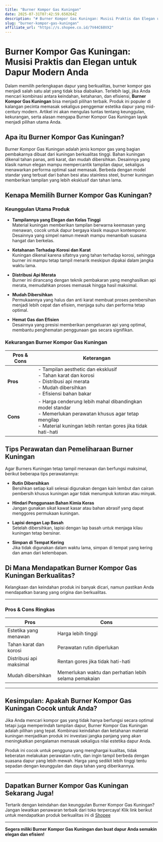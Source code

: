 ```yaml
---
title: "Burner Kompor Gas Kuningan"
date: 2025-07-31T07:42:59.650264Z
description: "# Burner Kompor Gas Kuningan: Musisi Praktis dan Elegan untuk Dapur Modern Anda..."
slug: "burner-kompor-gas-kuningan"
affiliate_url: "https://s.shopee.co.id/7V44C68VX2"
---
```

# Burner Kompor Gas Kuningan: Musisi Praktis dan Elegan untuk Dapur Modern Anda

Dalam memilih perlengkapan dapur yang berkualitas, burner kompor gas menjadi salah satu alat yang tidak bisa diabaikan. Terlebih lagi, jika Anda mencari kombinasi antara keindahan, ketahanan, dan efisiensi, **Burner Kompor Gas Kuningan** bisa menjadi pilihan terbaik. Produk ini populer di kalangan pecinta memasak sekaligus penggemar estetika dapur yang mid-century modern. Artikel ini akan mengulas tuntas tentang keunggulan, kekurangan, serta alasan mengapa Burner Kompor Gas Kuningan layak menjadi pilihan utama Anda.

## Apa itu Burner Kompor Gas Kuningan?

Burner Kompor Gas Kuningan adalah jenis kompor gas yang bagian pembakarnya dibuat dari kuningan berkualitas tinggi. Bahan kuningan dikenal tahan panas, anti karat, dan mudah dibersihkan. Desainnya yang klasik namun elegan mampu mempercantik tampilan dapur, sekaligus menawarkan performa optimal saat memasak. Berbeda dengan model standar yang terbuat dari bahan besi atau stainless steel, burner kuningan memberikan tampilan yang lebih eksklusif dan tahan lama.

## Kenapa Memilih Burner Kompor Gas Kuningan?

### Keunggulan Utama Produk

- **Tampilannya yang Elegan dan Kelas Tinggi**  
  Material kuningan memberikan tampilan berwarna keemasan yang menawan, cocok untuk dapur bergaya klasik maupun kontemporer. Desainnya yang simpel namun mewah mampu menambah suasana hangat dan berkelas.

- **Ketahanan Terhadap Korosi dan Karat**  
  Kuningan dikenal karena sifatnya yang tahan terhadap korosi, sehingga burner ini mampu tetap tampil menarik meskipun dipakai dalam jangka waktu lama.

- **Distribusi Api Merata**  
  Burner ini dirancang dengan teknik pembakaran yang menghasilkan api merata, memudahkan proses memasak hingga hasil maksimal.

- **Mudah Dibersihkan**  
  Permukaannya yang halus dan anti karat membuat proses pembersihan menjadi lebih cepat dan efisien, menjaga suhu dan performa tetap optimal.

- **Hemat Gas dan Efisien**  
  Desainnya yang presisi memberikan pengeluaran api yang optimal, membantu penghematan penggunaan gas secara signifikan.

### Kekurangan Burner Kompor Gas Kuningan

| **Pros & Cons** | **Keterangan** |
|----------------|----------------|
| **Pros**     | - Tampilan aesthetic dan eksklusif<br>- Tahan karat dan korosi<br>- Distribusi api merata<br>- Mudah dibersihkan<br>- Efisiensi bahan bakar |
| **Cons**     | - Harga cenderung lebih mahal dibandingkan model standar<br>- Memerlukan perawatan khusus agar tetap mengilap<br>- Material kuningan lebih rentan gores jika tidak hati-hati |

## Tips Perawatan dan Pemeliharaan Burner Kuningan

Agar Burners Kuningan tetap tampil menawan dan berfungsi maksimal, berikut beberapa tips perawatannya:

- **Rutin Dibersihkan**  
  Bersihkan setiap kali selesai digunakan dengan kain lembut dan cairan pembersih khusus kuningan agar tidak menumpuk kotoran atau minyak.

- **Hindari Penggunaan Bahan Kimia Keras**  
  Jangan gunakan sikat kawat kasar atau bahan abrasif yang dapat menggores permukaan kuningan.

- **Lapisi dengan Lap Basah**  
  Setelah dibersihkan, lapisi dengan lap basah untuk menjaga kilau kuningan tetap bersinar.

- **Simpan di Tempat Kering**  
  Jika tidak digunakan dalam waktu lama, simpan di tempat yang kering dan aman dari kelembapan.

## Di Mana Mendapatkan Burner Kompor Gas Kuningan Berkualitas?

Kelangkaan dan keindahan produk ini banyak dicari, namun pastikan Anda mendapatkan barang yang origina dan berkualitas.

---

### Pros & Cons Ringkas

| **Pros** | **Cons** |
|---|---|
| Estetika yang menawan | Harga lebih tinggi |
| Tahan karat dan korosi | Perawatan rutin diperlukan |
| Distribusi api maksimal | Rentan gores jika tidak hati-hati |
| Mudah dibersihkan | Memerlukan waktu dan perhatian lebih selama pemakaian |

---

## Kesimpulan: Apakah Burner Kompor Gas Kuningan Cocok untuk Anda?

Jika Anda mencari kompor gas yang tidak hanya berfungsi secara optimal tetapi juga memperindah tampilan dapur, Burner Kompor Gas Kuningan adalah pilihan yang tepat. Kombinasi keindahan dan ketahanan material kuningan menjadikan produk ini investasi jangka panjang yang akan meningkatkan pengalaman memasak sekaligus nilai estetika dapur Anda.

Produk ini cocok untuk pengguna yang menghargai kualitas, tidak keberatan melakukan perawatan rutin, dan ingin tampil berbeda dengan suasana dapur yang lebih mewah. Harga yang sedikit lebih tinggi tentu sepadan dengan keunggulan dan daya tahan yang diberikannya.

---

## Dapatkan Burner Kompor Gas Kuningan Sekarang Juga!

Tertarik dengan keindahan dan keunggulan Burner Kompor Gas Kuningan? Jangan lewatkan penawaran terbaik dari toko terpercaya! Klik link berikut untuk mendapatkan produk berkualitas ini di [Shopee](https://s.shopee.co.id/7V44C68VX2)

---

**Segera miliki Burner Kompor Gas Kuningan dan buat dapur Anda semakin elegan dan efisien!**